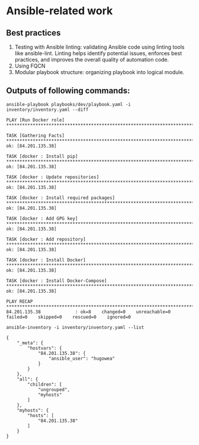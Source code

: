 # Ansible-related work 

## Best practices

1. Testing with Ansible linting: validating Ansible code using linting tools like ansible-lint. Linting helps identify potential issues, enforces best practices, and improves the overall quality of  automation code.
2. Using FQCN
3. Modular playbook structure: organizing playbook into logical module.

## Outputs of following commands:

`ansible-playbook playbooks/dev/playbook.yaml -i inventory/inventory.yaml --diff`

```
PLAY [Run Docker role] ***********************************************************************************************

TASK [Gathering Facts] ***********************************************************************************************
ok: [84.201.135.38]

TASK [docker : Install pip] ******************************************************************************************
ok: [84.201.135.38]

TASK [docker : Update repositories] **********************************************************************************
ok: [84.201.135.38]

TASK [docker : Install required packages] ****************************************************************************
ok: [84.201.135.38]

TASK [docker : Add GPG key] ******************************************************************************************
ok: [84.201.135.38]

TASK [docker : Add repository] ***************************************************************************************
ok: [84.201.135.38]

TASK [docker : Install Docker] ***************************************************************************************
ok: [84.201.135.38]

TASK [docker : Install Docker-Compose] *******************************************************************************
ok: [84.201.135.38]

PLAY RECAP ***********************************************************************************************************
84.201.135.38             : ok=8    changed=0    unreachable=0    failed=0    skipped=0    rescued=0    ignored=0   
```

`ansible-inventory -i inventory/inventory.yaml --list`

```
{
    "_meta": {
        "hostvars": {
            "84.201.135.38": {
                "ansible_user": "hugowea"
            }
        }
    },
    "all": {
        "children": [
            "ungrouped",
            "myhosts"
        ]
    },
    "myhosts": {
        "hosts": [
            "84.201.135.38"
        ]
    }
}
```
